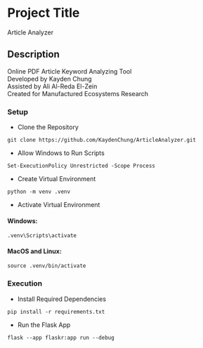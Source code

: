 # Project Title

Article Analyzer

## Description

Online PDF Article Keyword Analyzing Tool  
Developed by Kayden Chung  
Assisted by Ali Al-Reda El-Zein  
Created for Manufactured Ecosystems Research

### Setup

* Clone the Repository
```
git clone https://github.com/KaydenChung/ArticleAnalyzer.git
```
* Allow Windows to Run Scripts
```
Set-ExecutionPolicy Unrestricted -Scope Process
```
* Create Virtual Environment
```
python -m venv .venv
```
* Activate Virtual Environment
#### Windows:
```
.venv\Scripts\activate
```
#### MacOS and Linux:
```
source .venv/bin/activate
```

### Execution

* Install Required Dependencies
```
pip install -r requirements.txt
```
* Run the Flask App
```
flask --app flaskr:app run --debug
```